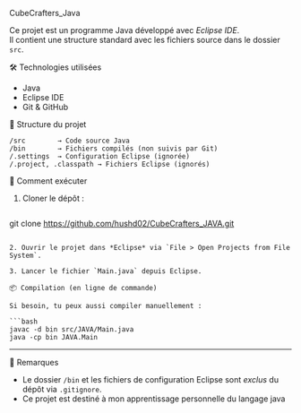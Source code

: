 CubeCrafters_Java

Ce projet est un programme Java développé avec *Eclipse IDE*.  
Il contient une structure standard avec les fichiers source dans le dossier `src`.

🛠 Technologies utilisées

- Java
- Eclipse IDE
- Git & GitHub

📁 Structure du projet

```
/src        → Code source Java
/bin        → Fichiers compilés (non suivis par Git)
/.settings  → Configuration Eclipse (ignorée)
/.project, .classpath → Fichiers Eclipse (ignorés)
```

🚀 Comment exécuter

1. Cloner le dépôt :
   ```bash
  git clone https://github.com/hushd02/CubeCrafters_JAVA.git
   ```

2. Ouvrir le projet dans *Eclipse* via `File > Open Projects from File System`.

3. Lancer le fichier `Main.java` depuis Eclipse.

📦 Compilation (en ligne de commande)

Si besoin, tu peux aussi compiler manuellement :

```bash
javac -d bin src/JAVA/Main.java
java -cp bin JAVA.Main
```

---

📝 Remarques

- Le dossier `/bin` et les fichiers de configuration Eclipse sont *exclus* du dépôt via `.gitignore`.
- Ce projet est destiné à mon apprentissage personnelle du langage java
